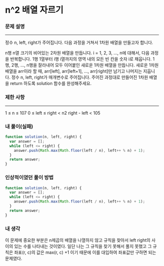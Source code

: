 # n^2 배열 자르기

### 문제 설명

---

정수 n, left, right가 주어집니다. 다음 과정을 거쳐서 1차원 배열을 만들고자 합니다.

n행 n열 크기의 비어있는 2차원 배열을 만듭니다.
i = 1, 2, 3, ..., n에 대해서, 다음 과정을 반복합니다.
1행 1열부터 i행 i열까지의 영역 내의 모든 빈 칸을 숫자 i로 채웁니다.
1행, 2행, ..., n행을 잘라내어 모두 이어붙인 새로운 1차원 배열을 만듭니다.
새로운 1차원 배열을 arr이라 할 때, arr[left], arr[left+1], ..., arr[right]만 남기고 나머지는 지웁니다.
정수 n, left, right가 매개변수로 주어집니다. 주어진 과정대로 만들어진 1차원 배열을 return 하도록 solution 함수를 완성해주세요.

### 제한 사항

---

1 ≤ n ≤ 107
0 ≤ left ≤ right < n2
right - left < 105

### 내 풀이(실패)

```javascript
function solution(n, left, right) {
  var answer = [];
  while (left <= right) {
    answer.push(Math.max(Math.floor(left / n), left++ % n) + 1);
  }
  return answer;
}
```

### 인상적이였던 풀이 방법

```javascript
function solution(n, left, right) {
  var answer = [];
  while (left <= right) {
    answer.push(Math.max(Math.floor(left / n), left++ % n) + 1);
  }
  return answer;
}
```

### 내 생각

이 문제에 중요한 부분은
n제곱의 배열을 나열하지 않고 규칙을 찾아서 left right의 사이의 있는 수를 나타내는 것이였다.
일단 나는 그 규칙을 찾기 못해서 풀지 못했고
그 규칙은 좌표(r, c)의 값은 max(r, c) +1 이기 때문에 이를 대입하여 좌표값만 구하면 되는 문제였다.
